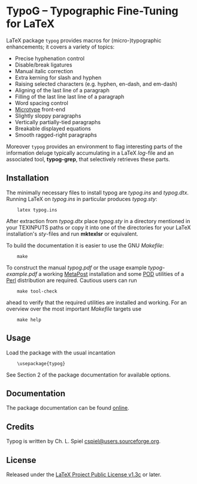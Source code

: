 #  TypoG &ndash; Typographic Fine-Tuning for LaTeX

LaTeX package `typog` provides macros for (micro-)typographic enhancements;
it covers a variety of topics:

* Precise hyphenation control
* Disable/break ligatures
* Manual italic correction
* Extra kerning for slash and hyphen
* Raising selected characters (e.g. hyphen, en-dash, and em-dash)
* Aligning of the last line of a paragraph
* Filling of the last line last line of a paragraph
* Word spacing control
* [Microtype](https://github.com/schlcht/microtype) front-end
* Slightly sloppy paragraphs
* Vertically partially-tied paragraphs
* Breakable displayed equations
* Smooth ragged-right paragraphs

Moreover `typog` provides an environment to flag interesting parts of
the information deluge typically accumulating in a LaTeX *log*-file
and an associated tool, **typog-grep**, that selectively retrieves
these parts.


##  Installation

The minimally necessary files to install typog are *typog.ins* and *typog.dtx*.  Running LaTeX
on *typog.ins* in particular produces *typog.sty*:

        latex typog.ins

After extraction from *typog.dtx* place *typog.sty* in a directory mentioned in your TEXINPUTS
paths or copy it into one of the directories for your LaTeX installation's *sty*-files and run
**mktexlsr** or equivalent.

To build the documentation it is easier to use the GNU *Makefile*:

        make

To construct the manual *typog.pdf* or the usage example *typog-example.pdf* a working
[MetaPost](https://tug.org/metapost.html) installation and some
[POD](https://perldoc.perl.org/perlpod) utilities of a [Perl](https://www.perl.org/)
distribution are required.  Cautious users can run

        make tool-check

ahead to verify that the required utilities are installed and working.
For an overview over the most important *Makefile* targets use

        make help


##  Usage

Load the package with the usual incantation

        \usepackage{typog}

See Section 2 of the package documentation for available options.


##  Documentation

The package documentation can be found
[online](https://cspiel.github.io/typog/).


##  Credits

Typog is written by Ch. L. Spiel <cspiel@users.sourceforge.org>.


##  License

Released under the
[LaTeX Project Public License v1.3c](https://www.latex-project.org/lppl.txt)
or later.
